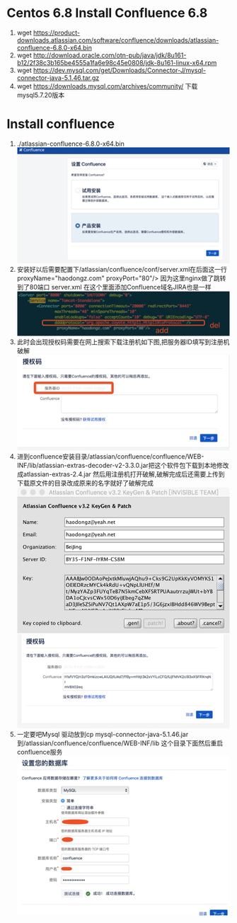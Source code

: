 # Centos 6.8  Install  Confluence 6.8
1. wget https://product-downloads.atlassian.com/software/confluence/downloads/atlassian-confluence-6.8.0-x64.bin
2. wget http://download.oracle.com/otn-pub/java/jdk/8u161-b12/2f38c3b165be4555a1fa6e98c45e0808/jdk-8u161-linux-x64.rpm
3. wget https://dev.mysql.com/get/Downloads/Connector-J/mysql-connector-java-5.1.46.tar.gz 
4. wget https://downloads.mysql.com/archives/community/   下载mysql5.7.20版本
# Install  confluence
1. ./atlassian-confluence-6.8.0-x64.bin
![install.jpg](confluence_install.jpg)
2. 安装好以后需要配置下/atlassian/confluence/conf/server.xml在<Service name="Tomcat-Standalone">后面这一行 proxyName="haodongz.com" proxyPort="80"/> 因为这里nginx做了跳转到了80端口
server.xml 在这个里面添加Confluence域名JIRA也是一样
![server](server1.jpg)
3. 此时会出现授权码需要在网上搜索下载注册机如下图,把服务器ID填写到注册机破解
![serveri id](confluence_server_ID.jpg)
4. 进到confluence安装目录/atlassian/confluence/confluence/WEB-INF/lib/atlassian-extras-decoder-v2-3.3.0.jar把这个软件包下载到本地修改成atlassian-extras-2.4.jar
 然后用注册机打开破解,破解完成后还需要上传到下载原文件的目录改成原来的名字就好了破解完成
![key1](key1.jpg)
![key2](key2.jpg)
5. 一定要吧Mysql 驱动放到cp  mysql-connector-java-5.1.46.jar  到/atlassian/confluence/confluence/WEB-INF/lib 这个目录下面然后重启confluence服务
![mysql](mysql.jpg)
